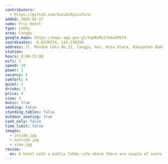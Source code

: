 ```yaml
---
contributors:
  - https://github.com/SuzukiRyuichiro
added: 2025-02-17
name: Frii Hotel
type: Lobby
area: Canggu
google_maps: https://maps.app.goo.gl/Fqd8zMjC7okw5P6f9
coordinates: -8.6539724, 115.130350
address: Jl. Munduk Catu No.32, Canggu, Kec. Kuta Utara, Kabupaten Badung, Bali 80361
station:
hours: 8:00-21:00
wifi: 2
speed: 10
power: 1
vacancy: 5
comfort: 4
quiet: 2
drinks: 3
price: 4
view: 3
music: true
smoking: false
standing_tables: false
outdoor_seating: true
cash_only: false
time_limit: false
images:
  - inside.jpg
  - outside.jpg
  - view.jpg
review:
  en: A hotel with a public lobby cafe where there are couple of seats to sit in.
---
```

